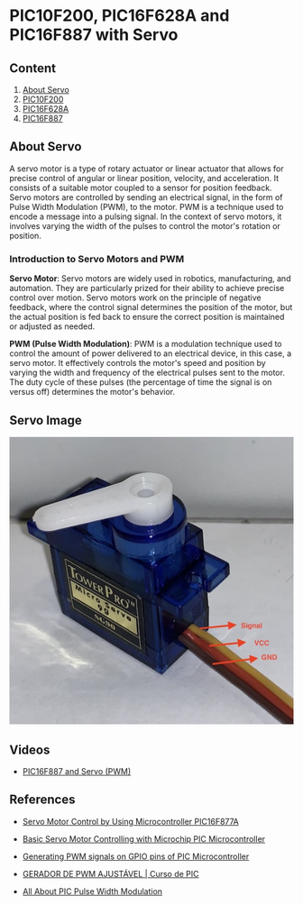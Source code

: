 # PIC10F200, PIC16F628A and PIC16F887 with Servo 


## Content

1. [About Servo](#about-servo) 
2. [PIC10F200](./PIC10F200/)
3. [PIC16F628A](./PIC16F628A/)
4. [PIC16F887](./PIC16F887/)


## About Servo

A servo motor is a type of rotary actuator or linear actuator that allows for precise control of angular or linear position, velocity, and acceleration. It consists of a suitable motor coupled to a sensor for position feedback. Servo motors are controlled by sending an electrical signal, in the form of Pulse Width Modulation (PWM), to the motor. PWM is a technique used to encode a message into a pulsing signal. In the context of servo motors, it involves varying the width of the pulses to control the motor's rotation or position.

### Introduction to Servo Motors and PWM

**Servo Motor**: Servo motors are widely used in robotics, manufacturing, and automation. They are particularly prized for their ability to achieve precise control over motion. Servo motors work on the principle of negative feedback, where the control signal determines the position of the motor, but the actual position is fed back to ensure the correct position is maintained or adjusted as needed.

**PWM (Pulse Width Modulation)**: PWM is a modulation technique used to control the amount of power delivered to an electrical device, in this case, a servo motor. It effectively controls the motor's speed and position by varying the width and frequency of the electrical pulses sent to the motor. The duty cycle of these pulses (the percentage of time the signal is on versus off) determines the motor's behavior.

 
## Servo Image

![Servo Image](./images/servo01.jpg)


## Videos

* [PIC16F887 and Servo (PWM)](https://youtu.be/YDyLSMGPXZI?si=9wzmTlIvT2DltXnA) 


## References 

* [Servo Motor Control by Using Microcontroller PIC16F877A](https://www.instructables.com/Servo-Motor-Control-by-using-Microcontroller-PIC16/)
* [Basic Servo Motor Controlling with Microchip PIC Microcontroller](http://www.ermicro.com/blog/?p=771)
* [Generating PWM signals on GPIO pins of PIC Microcontroller](https://circuitdigest.com/microcontroller-projects/generating-pwm-signals-on-gpio-pins-of-pic-microcontroller)
* [GERADOR DE PWM AJUSTÁVEL | Curso de PIC](https://youtu.be/2Vc-I7it1rU?si=GxyW8qcaOKco1eZ8)

* [All About PIC Pulse Width Modulation](https://www.servomagazine.com/magazine/article/may2014_Henry)


